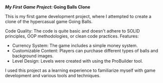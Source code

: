 **_My First Game Project:_ Going Balls Clone**

This is my first game development project, where I attempted to create a clone of the hypercasual game Going Balls.

Code Quality: The code is quite basic and doesn't adhere to SOLID principles, OOP methodologies, or clean code practices.
Features:
- Currency System: The game includes a simple money system.
- Customizable Content: Players can purchase different types of balls and background images.
- Level Design: Levels were created with using the ProBuilder tool.

I used this project as a learning experience to familiarize myself with game development and various tools and techniques.
